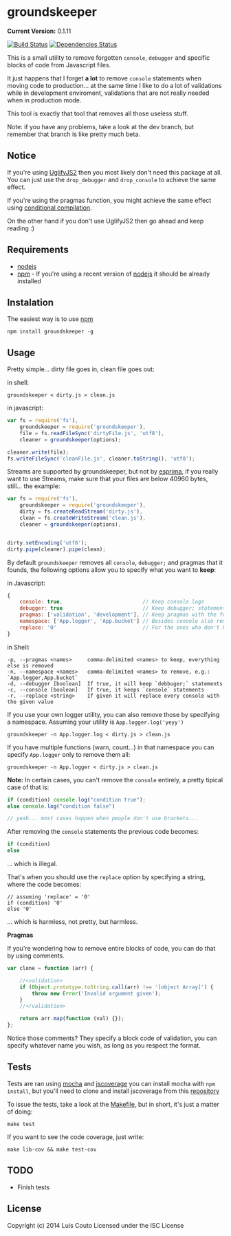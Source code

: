 groundskeeper
=============

__Current Version:__ 0.1.11

[![Build Status](https://secure.travis-ci.org/Couto/groundskeeper.png?branch=master)](https://travis-ci.org/Couto/groundskeeper)
[![Dependencies Status](https://david-dm.org/Couto/groundskeeper.png?branch=master)](https://david-dm.org/Couto/groundskeeper)

This is a small utility to remove forgotten `console`, `debugger` and specific blocks of code from Javascript files.

It just happens that I forget __a lot__ to remove `console` statements when moving code to production... at the same time I like to do a lot of validations while in development enviroment, validations that are not really needed when in production mode.

This tool is exactly that tool that removes all those useless stuff.

Note: if you have any problems, take a look at the dev branch, but remember that branch is like pretty much beta.

## Notice
If you're using [UglifyJS2](https://github.com/mishoo/UglifyJS2) then you most likely don't need this package at all.
You can just use the `drop_debugger` and `drop_console` to achieve the same effect.

If you're using the pragmas function, you might achieve the same effect using [conditional compilation](https://github.com/mishoo/UglifyJS2#conditional-compilation).

On the other hand if you don't use UglifyJS2 then go ahead and keep reading :)

Requirements
------------
 - [nodejs](https://github.com/joyent/node)
 - [npm](https://github.com/isaacs/npm) - If you're using a recent version of [nodejs](https://github.com/joyent/node/tree/v0.6.18) it should be already installed

Instalation
-----------

The easiest way is to use [npm](https://github.com/isaacs/npm)

```shell
npm install groundskeeper -g
```

Usage
-----

Pretty simple... dirty file goes in, clean file goes out:

in shell:
```shell
groundskeeper < dirty.js > clean.js
```

in javascript:
```javascript
var fs = require('fs'),
    groundskeeper = require('groundskeeper'),
    file = fs.readFileSync('dirtyFile.js', 'utf8'),
    cleaner = groundskeeper(options);

cleaner.write(file);
fs.writeFileSync('cleanFile.js', cleaner.toString(), 'utf8');
```

Streams are supported by groundskeeper, but not by [esprima](http://code.google.com/p/esprima/issues/detail?id=92&q=Enhancement), if you really want to use Streams, make sure that your files are below 40960 bytes, still... the example:

```javascript
var fs = require('fs'),
    groundskeeper = require('groundskeeper'),
    dirty = fs.createReadStream('dirty.js'),
    clean = fs.createWriteStream('clean.js'),
    cleaner = groundskeeper(options),


dirty.setEncoding('utf8');
dirty.pipe(cleaner).pipe(clean);
```


By default `groundskeeper` removes all `console`, `debugger;` and pragmas that it founds, the following options allow you to specify what you want to __keep__:

in Javascript:

```javascript
{
    console: true,                          // Keep console logs
    debugger: true                          // Keep debugger; statements
    pragmas: ['validation', 'development'], // Keep pragmas with the following identifiers
    namespace: ['App.logger', 'App.bucket'] // Besides console also remove function calls in the given namespace,
    replace: '0'                            // For the ones who don't know how to write Javascript...
}
```

in Shell:

```shell
-p, --pragmas <names>     comma-delimited <names> to keep, everything else is removed
-n, --namespace <names>   comma-delimited <names> to remove, e.g.: `App.logger,App.bucket`
-d, --debugger [boolean]  If true, it will keep `debbuger;` statements
-c, --console [boolean]   If true, it keeps `console` statements
-r, --replace <string>    If given it will replace every console with the given value
```

If you use your own logger utility, you can also remove those by specifying a namespace.
Assuming your utility is `App.logger.log('yeyy')`

```shell
groundskeeper -n App.logger.log < dirty.js > clean.js
```

If you have multiple functions (warn, count...) in that namespace you can specify `App.logger` only to remove them all:

```shell
groundskeeper -n App.logger < dirty.js > clean.js
```

__Note:__
In certain cases, you can't remove the `console` entirely, a pretty tipical case of that is:

```javascript
if (condition) console.log("condition true");
else console.log("condition false")

// yeah... most cases happen when people don't use brackets...
```

After removing the `console` statements the previous code becomes:

```javascript
if (condition)
else
```
... which is illegal.

That's when you should use the `replace` option by specifying a string, where the code becomes:

```
// assuming 'replace' = '0'
if (condition) '0'
else '0'
```
... which is harmless, not pretty, but harmless.


__Pragmas__

If you're wondering how to remove entire blocks of code, you can do that by using comments.

```javascript
var clone = function (arr) {

    //<validation>
    if (Object.prototype.toString.call(arr) !== '[object Array]') {
        throw new Error('Invalid argument given');
    }
    //</validation>

    return arr.map(function (val) {});
};
```

Notice those comments? They specify a block code of validation, you can specify whatever name you wish, as long as you respect the format.

Tests
-----
Tests are ran using [mocha](http://visionmedia.github.com/mocha/) and [jscoverage](https://github.com/visionmedia/node-jscoverage) you can install mocha with `npm install`, but you'll need to clone and install jscoverage from this [repository](https://github.com/visionmedia/node-jscoverage)

To issue the tests, take a look at the [Makefile](https://github.com/Couto/groundskeeper/blob/master/Makefile), but in short, it's just a matter of doing:

```shell
make test
```

If you want to see the code coverage, just write:
```shell
make lib-cov && make test-cov
```

TODO
----
 * Finish tests

License
-------
Copyright (c) 2014 Luís Couto Licensed under the ISC License

